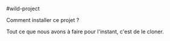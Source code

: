  #wild-project

Comment installer ce projet ?

Tout ce que nous avons à faire pour l'instant, c'est de le cloner.
